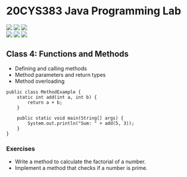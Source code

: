 # 20CYS383 Java Programming Lab
![](https://img.shields.io/badge/Batch-23CYS-lightgreen) ![](https://img.shields.io/badge/UG-blue) ![](https://img.shields.io/badge/Subject-JPL-blue) <br/>
![](https://img.shields.io/badge/Practical-3-orange) ![](https://img.shields.io/badge/Credits-1-orange) ![](https://img.shields.io/badge/Tools-IntelliJ-brown)  <br/>

## Class 4: Functions and Methods

- Defining and calling methods
- Method parameters and return types
- Method overloading

```
public class MethodExample {
    static int add(int a, int b) {
        return a + b;
    }

    public static void main(String[] args) {
        System.out.println("Sum: " + add(5, 3));
    }
}

```

### Exercises
- Write a method to calculate the factorial of a number.
- Implement a method that checks if a number is prime.
